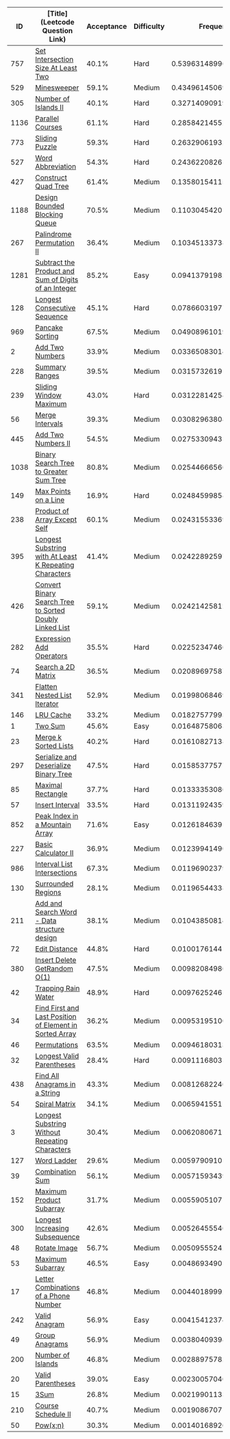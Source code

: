 |ID|[Title](Leetcode Question Link)|Acceptance|Difficulty|Frequency|
|----|-----|----|---|---|
|757|[Set Intersection Size At Least Two]( https://leetcode.com/problems/set-intersection-size-at-least-two)|40.1%|Hard|0.5396314899631808|
|529|[Minesweeper]( https://leetcode.com/problems/minesweeper)|59.1%|Medium|0.4349614506910173|
|305|[Number of Islands II]( https://leetcode.com/problems/number-of-islands-ii)|40.1%|Hard|0.32714090919232863|
|1136|[Parallel Courses]( https://leetcode.com/problems/parallel-courses)|61.1%|Hard|0.2858421455297737|
|773|[Sliding Puzzle]( https://leetcode.com/problems/sliding-puzzle)|59.3%|Hard|0.26329061932762177|
|527|[Word Abbreviation]( https://leetcode.com/problems/word-abbreviation)|54.3%|Hard|0.24362208265775043|
|427|[Construct Quad Tree]( https://leetcode.com/problems/construct-quad-tree)|61.4%|Medium|0.13580154115906176|
|1188|[Design Bounded Blocking Queue]( https://leetcode.com/problems/design-bounded-blocking-queue)|70.5%|Medium|0.11030454201470608|
|267|[Palindrome Permutation II]( https://leetcode.com/problems/palindrome-permutation-ii)|36.4%|Medium|0.10345133738802471|
|1281|[Subtract the Product and Sum of Digits of an Integer]( https://leetcode.com/problems/subtract-the-product-and-sum-of-digits-of-an-integer)|85.2%|Easy|0.09413791982746433|
|128|[Longest Consecutive Sequence]( https://leetcode.com/problems/longest-consecutive-sequence)|45.1%|Hard|0.0786603197723907|
|969|[Pancake Sorting]( https://leetcode.com/problems/pancake-sorting)|67.5%|Medium|0.04908961019652358|
|2|[Add Two Numbers]( https://leetcode.com/problems/add-two-numbers)|33.9%|Medium|0.033650830145699084|
|228|[Summary Ranges]( https://leetcode.com/problems/summary-ranges)|39.5%|Medium|0.03157326191609021|
|239|[Sliding Window Maximum]( https://leetcode.com/problems/sliding-window-maximum)|43.0%|Hard|0.031228142547585713|
|56|[Merge Intervals]( https://leetcode.com/problems/merge-intervals)|39.3%|Medium|0.030829638084076787|
|445|[Add Two Numbers II]( https://leetcode.com/problems/add-two-numbers-ii)|54.5%|Medium|0.02753309435998931|
|1038|[Binary Search Tree to Greater Sum Tree]( https://leetcode.com/problems/binary-search-tree-to-greater-sum-tree)|80.8%|Medium|0.025446665661164262|
|149|[Max Points on a Line]( https://leetcode.com/problems/max-points-on-a-line)|16.9%|Hard|0.02484599858653081|
|238|[Product of Array Except Self]( https://leetcode.com/problems/product-of-array-except-self)|60.1%|Medium|0.024315533698358247|
|395|[Longest Substring with At Least K Repeating Characters]( https://leetcode.com/problems/longest-substring-with-at-least-k-repeating-characters)|41.4%|Medium|0.024228925974379843|
|426|[Convert Binary Search Tree to Sorted Doubly Linked List]( https://leetcode.com/problems/convert-binary-search-tree-to-sorted-doubly-linked-list)|59.1%|Medium|0.024214258120594613|
|282|[Expression Add Operators]( https://leetcode.com/problems/expression-add-operators)|35.5%|Hard|0.022523474667082946|
|74|[Search a 2D Matrix]( https://leetcode.com/problems/search-a-2d-matrix)|36.5%|Medium|0.020896975877216107|
|341|[Flatten Nested List Iterator]( https://leetcode.com/problems/flatten-nested-list-iterator)|52.9%|Medium|0.019980684690483426|
|146|[LRU Cache]( https://leetcode.com/problems/lru-cache)|33.2%|Medium|0.01827577993873683|
|1|[Two Sum]( https://leetcode.com/problems/two-sum)|45.6%|Easy|0.016487580637467636|
|23|[Merge k Sorted Lists]( https://leetcode.com/problems/merge-k-sorted-lists)|40.2%|Hard|0.016108271385328228|
|297|[Serialize and Deserialize Binary Tree]( https://leetcode.com/problems/serialize-and-deserialize-binary-tree)|47.5%|Hard|0.01585377577217724|
|85|[Maximal Rectangle]( https://leetcode.com/problems/maximal-rectangle)|37.7%|Hard|0.013333530869465187|
|57|[Insert Interval]( https://leetcode.com/problems/insert-interval)|33.5%|Hard|0.013119243592498872|
|852|[Peak Index in a Mountain Array]( https://leetcode.com/problems/peak-index-in-a-mountain-array)|71.6%|Easy|0.012618463959211509|
|227|[Basic Calculator II]( https://leetcode.com/problems/basic-calculator-ii)|36.9%|Medium|0.01239941490503826|
|986|[Interval List Intersections]( https://leetcode.com/problems/interval-list-intersections)|67.3%|Medium|0.011969023795320735|
|130|[Surrounded Regions]( https://leetcode.com/problems/surrounded-regions)|28.1%|Medium|0.011965443385675322|
|211|[Add and Search Word - Data structure design]( https://leetcode.com/problems/add-and-search-word-data-structure-design)|38.1%|Medium|0.010438508143923443|
|72|[Edit Distance]( https://leetcode.com/problems/edit-distance)|44.8%|Hard|0.010017614452317782|
|380|[Insert Delete GetRandom O(1)]( https://leetcode.com/problems/insert-delete-getrandom-o1)|47.5%|Medium|0.009820849864094454|
|42|[Trapping Rain Water]( https://leetcode.com/problems/trapping-rain-water)|48.9%|Hard|0.009762524655659178|
|34|[Find First and Last Position of Element in Sorted Array]( https://leetcode.com/problems/find-first-and-last-position-of-element-in-sorted-array)|36.2%|Medium|0.009531951009811851|
|46|[Permutations]( https://leetcode.com/problems/permutations)|63.5%|Medium|0.009461803137288448|
|32|[Longest Valid Parentheses]( https://leetcode.com/problems/longest-valid-parentheses)|28.4%|Hard|0.009111680351255843|
|438|[Find All Anagrams in a String]( https://leetcode.com/problems/find-all-anagrams-in-a-string)|43.3%|Medium|0.008126822460497498|
|54|[Spiral Matrix]( https://leetcode.com/problems/spiral-matrix)|34.1%|Medium|0.0065941551175130245|
|3|[Longest Substring Without Repeating Characters]( https://leetcode.com/problems/longest-substring-without-repeating-characters)|30.4%|Medium|0.006208067119374334|
|127|[Word Ladder]( https://leetcode.com/problems/word-ladder)|29.6%|Medium|0.005979091056058075|
|39|[Combination Sum]( https://leetcode.com/problems/combination-sum)|56.1%|Medium|0.005715934396440999|
|152|[Maximum Product Subarray]( https://leetcode.com/problems/maximum-product-subarray)|31.7%|Medium|0.005590510716885066|
|300|[Longest Increasing Subsequence]( https://leetcode.com/problems/longest-increasing-subsequence)|42.6%|Medium|0.005264555460003242|
|48|[Rotate Image]( https://leetcode.com/problems/rotate-image)|56.7%|Medium|0.0050955524266001265|
|53|[Maximum Subarray]( https://leetcode.com/problems/maximum-subarray)|46.5%|Easy|0.004869349014182134|
|17|[Letter Combinations of a Phone Number]( https://leetcode.com/problems/letter-combinations-of-a-phone-number)|46.8%|Medium|0.0044018999217624675|
|242|[Valid Anagram]( https://leetcode.com/problems/valid-anagram)|56.9%|Easy|0.004154123743115972|
|49|[Group Anagrams]( https://leetcode.com/problems/group-anagrams)|56.9%|Medium|0.0038040939835560453|
|200|[Number of Islands]( https://leetcode.com/problems/number-of-islands)|46.8%|Medium|0.0028897578265903614|
|20|[Valid Parentheses]( https://leetcode.com/problems/valid-parentheses)|39.0%|Easy|0.0023005704055949323|
|15|[3Sum]( https://leetcode.com/problems/3sum)|26.8%|Medium|0.0021990113314367685|
|210|[Course Schedule II]( https://leetcode.com/problems/course-schedule-ii)|40.7%|Medium|0.0019086707135282834|
|50|[Pow(x;n)]( https://leetcode.com/problems/powx-n)|30.3%|Medium|0.0014016892647828818|
